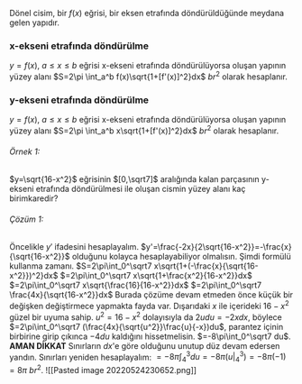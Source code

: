 Dönel cisim, bir $f(x)$ eğrisi, bir eksen etrafında döndürüldüğünde meydana gelen yapıdır.

### x-ekseni etrafında döndürülme
$y=f(x)$, $a\leq x\leq b$ eğrisi x-ekseni etrafında döndürülüyorsa oluşan yapının yüzey alanı $S=2\pi \int_a^b f(x)\sqrt{1+[f'(x)]^2}dx$ $br^2$ olarak hesaplanır.

### y-ekseni etrafında döndürülme
$y=f(x)$, $a\leq x\leq b$ eğrisi x-ekseni etrafında döndürülüyorsa oluşan yapının yüzey alanı $S=2\pi \int_a^b x\sqrt{1+[f'(x)]^2}dx$ $br^2$ olarak hesaplanır.

###### Örnek 1:
$y=\sqrt{16-x^2}$ eğrisinin $[0,\sqrt7]$ aralığında kalan parçasının y-ekseni etrafında döndürülmesi ile oluşan cismin yüzey alanı kaç birimkaredir?
###### Çözüm 1:
Öncelikle $y'$ ifadesini hesaplayalım. $y'=\frac{-2x}{2\sqrt{16-x^2}}=-\frac{x}{\sqrt{16-x^2}}$ olduğunu kolayca hesaplayabiliyor olmalısın. Şimdi formülü kullanma zamanı. $S=2\pi\int_0^\sqrt7 x\sqrt{1+(-\frac{x}{\sqrt{16-x^2}})^2}dx$
$=2\pi\int_0^\sqrt7 x\sqrt{1+\frac{x^2}{16-x^2}}dx$
$=2\pi\int_0^\sqrt7 x\sqrt{\frac{16}{16-x^2}}dx$
$=2\pi\int_0^\sqrt7 \frac{4x}{\sqrt{16-x^2}}dx$
Burada çözüme devam etmeden önce küçük bir değişken değiştirmece yapmakta fayda var. Dışarıdaki $x$ ile içerideki $16-x^2$ güzel bir uyuma sahip. $u^2=16-x^2$ dolayısıyla da $2udu=-2xdx$, böylece
$=2\pi\int_0^\sqrt7 (\frac{4x}{\sqrt{u^2}}\frac{u}{-x})du$, parantez içinin birbirine girip çıkınca $-4du$ kaldığını hissetmelisin.
$=-8\pi\int_0^\sqrt7 du$. **AMAN DİKKAT** Sınırların $dx$'e göre olduğunu unutup düz devam edersen yandın. Sınırları yeniden hesaplayalım:
$=-8\pi\int_4^3 du=-8\pi(u|_4^3)=-8\pi(-1)=8\pi$ $br^2$.
![[Pasted image 20220524230652.png]]